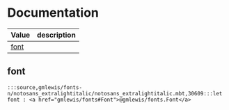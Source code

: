 # Documentation
|Value|description|
|---|---|
|[font](#font)||

## font

```moonbit
:::source,gmlewis/fonts-n/notosans_extralightitalic/notosans_extralightitalic.mbt,30609:::let font : <a href="gmlewis/fonts#Font">@gmlewis/fonts.Font</a>
```

